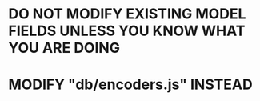 # DO NOT MODIFY EXISTING MODEL FIELDS UNLESS YOU KNOW WHAT YOU ARE DOING
# MODIFY "db/encoders.js" INSTEAD